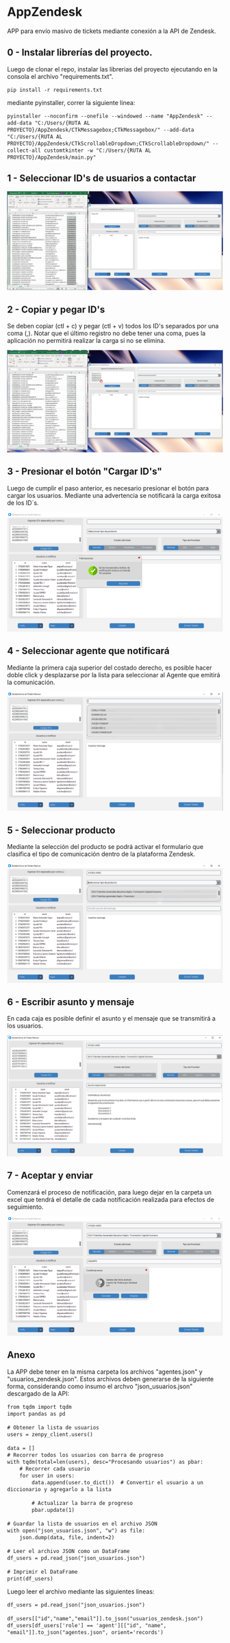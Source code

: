 # AppZendesk


APP para envío masivo de tickets mediante conexión a la API de Zendesk.


## 0 - Instalar librerías del proyecto.

Luego de clonar el repo, instalar las librerias del proyecto ejecutando en la consola el archivo "requirements.txt".

```
pip install -r requirements.txt
```

mediante pyinstaller, correr la siguiente linea:

```
pyinstaller --noconfirm --onefile --windowed --name "AppZendesk" --add-data "C:/Users/{RUTA AL PROYECTO}/AppZendesk/CTkMessagebox;CTkMessagebox/" --add-data "C:/Users/{RUTA AL PROYECTO}/AppZendesk/CTkScrollableDropdown;CTkScrollableDropdown/" --collect-all customtkinter -w "C:/Users/{RUTA AL PROYECTO}/AppZendesk/main.py"

```




## 1 - Seleccionar ID's de usuarios a contactar

<div align="center">
    <img src="imagenes/uno.png" alt="Texto alternativo de la imagen">
</div>

## 2 - Copiar y pegar ID's

Se deben copiar (ctl + c) y pegar (ctl + v) todos los ID's separados por una coma (,). Notar que el último registro no debe tener una coma, pues la aplicación no permitirá realizar la carga si no se elimina. 
<div align="center">
    <img src="imagenes/dos.png" alt="Texto alternativo de la imagen">
</div>


## 3 - Presionar el botón "Cargar ID's"


Luego de cumplir el paso anterior, es necesario presionar el botón para cargar los usuarios. Mediante una advertencia se notificará la carga exitosa de los ID´s.

<div align="center">
    <img src="imagenes/tres.png" alt="Texto alternativo de la imagen">
</div>



## 4 - Seleccionar agente que notificará


Mediante la primera caja superior del costado derecho, es posible hacer doble click y desplazarse por la lista para seleccionar al Agente que emitirá la comunicación.

<div align="center">
    <img src="imagenes/cuatro.png" alt="Texto alternativo de la imagen">
</div>

## 5 - Seleccionar producto


Mediante la selección del producto se podrá activar el formulario que clasifica el tipo de comunicación dentro de la plataforma Zendesk.

<div align="center">
    <img src="imagenes/cinco.png" alt="Texto alternativo de la imagen">
</div>

## 6 - Escribir asunto y mensaje


En cada caja es posible definir el asunto y el mensaje que se transmitirá a los usuarios.

<div align="center">
    <img src="imagenes/Interfaz (blanca).png" alt="Texto alternativo de la imagen">
</div>


## 7 - Aceptar y enviar


Comenzará el proceso de notificación, para luego dejar en la carpeta un excel que tendrá el detalle de cada notificación realizada para efectos de seguimiento.

<div align="center">
    <img src="imagenes/seis.png" alt="Texto alternativo de la imagen">
</div>


## Anexo

La APP debe tener en la misma carpeta los archivos "agentes.json" y "usuarios_zendesk.json". Estos archivos deben generarse de la siguiente forma, considerando como insumo el archvo "json_usuarios.json" descargado de la API:

```
from tqdm import tqdm
import pandas as pd

# Obtener la lista de usuarios
users = zenpy_client.users()

data = []
# Recorrer todos los usuarios con barra de progreso
with tqdm(total=len(users), desc="Procesando usuarios") as pbar:
    # Recorrer cada usuario
    for user in users:
        data.append(user.to_dict())  # Convertir el usuario a un diccionario y agregarlo a la lista

        # Actualizar la barra de progreso
        pbar.update(1)

# Guardar la lista de usuarios en el archivo JSON
with open("json_usuarios.json", "w") as file:
    json.dump(data, file, indent=2)

# Leer el archivo JSON como un DataFrame
df_users = pd.read_json("json_usuarios.json")

# Imprimir el DataFrame
print(df_users)

```

Luego leer el archivo mediante las siguientes lineas:

```
df_users = pd.read_json("json_usuarios.json")

df_users[["id","name","email"]].to_json("usuarios_zendesk.json")
df_users[df_users['role'] == 'agent'][["id", "name", "email"]].to_json("agentes.json", orient='records')
```
